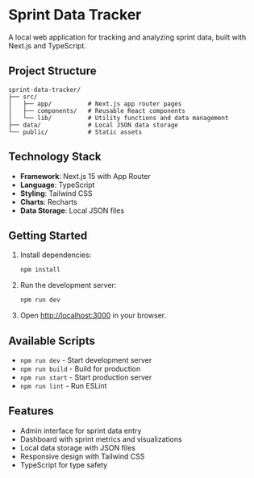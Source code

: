# Sprint Data Tracker

A local web application for tracking and analyzing sprint data, built with Next.js and TypeScript.

## Project Structure

```
sprint-data-tracker/
├── src/
│   ├── app/          # Next.js app router pages
│   ├── components/   # Reusable React components
│   └── lib/          # Utility functions and data management
├── data/             # Local JSON data storage
└── public/           # Static assets
```

## Technology Stack

- **Framework**: Next.js 15 with App Router
- **Language**: TypeScript
- **Styling**: Tailwind CSS
- **Charts**: Recharts
- **Data Storage**: Local JSON files

## Getting Started

1. Install dependencies:

   ```bash
   npm install
   ```

2. Run the development server:

   ```bash
   npm run dev
   ```

3. Open [http://localhost:3000](http://localhost:3000) in your browser.

## Available Scripts

- `npm run dev` - Start development server
- `npm run build` - Build for production
- `npm run start` - Start production server
- `npm run lint` - Run ESLint

## Features

- Admin interface for sprint data entry
- Dashboard with sprint metrics and visualizations
- Local data storage with JSON files
- Responsive design with Tailwind CSS
- TypeScript for type safety
